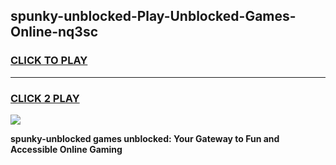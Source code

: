 
## spunky-unblocked-Play-Unblocked-Games-Online-nq3sc
<h3>
<a href="https://premium76.site?title=spunky-unblocked&ref=25A">CLICK TO PLAY</a></h3>
<hr>

<h3>
<a href="https://premium76.site?title=spunky-unblocked&ref=25A">CLICK 2 PLAY</a>
  
</h3>

<a href="https://premium76.site?title=spunky-unblocked&ref=25A"><img src="https://clearcache.store/games.png"></a>


**spunky-unblocked games unblocked: Your Gateway to Fun and Accessible Online Gaming**
